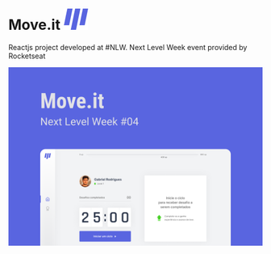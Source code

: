 <h1>
  Move.it
  <img alt="Move.it Logo title="#MoveitLogo" src="./images/Logo.png" />
</h1>

 Reactjs project developed at #NLW. Next Level Week event provided by Rocketseat

![MoveitCover](images/Capa.png)
